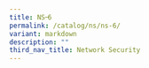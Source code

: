 ```yaml
---
title: NS᠆6
permalink: /catalog/ns/ns-6/
variant: markdown
description: ""
third_nav_title: Network Security
---
```

